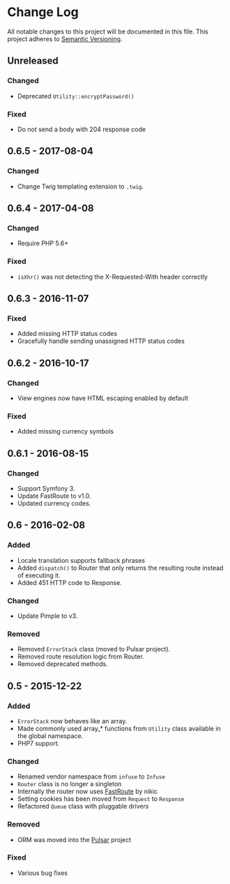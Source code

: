 # Change Log
All notable changes to this project will be documented in this file.
This project adheres to [Semantic Versioning](http://semver.org/).

## Unreleased
### Changed
- Deprecated `Utility::encryptPassword()`

### Fixed
- Do not send a body with 204 response code

## 0.6.5 - 2017-08-04
### Changed
- Change Twig templating extension to `.twig`.

## 0.6.4 - 2017-04-08
### Changed
- Require PHP 5.6+

### Fixed
- `isXhr()` was not detecting the X-Requested-With header correctly

## 0.6.3 - 2016-11-07
### Fixed
- Added missing HTTP status codes
- Gracefully handle sending unassigned HTTP status codes

## 0.6.2 - 2016-10-17
### Changed
- View engines now have HTML escaping enabled by default

### Fixed
- Added missing currency symbols

## 0.6.1 - 2016-08-15
### Changed
- Support Symfony 3.
- Update FastRoute to v1.0.
- Updated currency codes.

## 0.6 - 2016-02-08
### Added
- Locale translation supports fallback phrases
- Added `dispatch()` to Router that only returns the resulting route instead of executing it.
- Added 451 HTTP code to Response.

### Changed
- Update Pimple to v3.

### Removed
- Removed `ErrorStack` class (moved to Pulsar project).
- Removed route resolution logic from Router.
- Removed deprecated methods.

## 0.5 - 2015-12-22
### Added
- `ErrorStack` now behaves like an array.
- Made commonly used array_* functions from `Utility` class available in the global namespace.
- PHP7 support.

### Changed
- Renamed vendor namespace from `infuse` to `Infuse`
- `Router` class is no longer a singleton
- Internally the router now uses [FastRoute](https://github.com/nikic/FastRoute) by nikic
- Setting cookies has been moved from `Request` to `Response`
- Refactored `Queue` class with pluggable drivers

### Removed
- ORM was moved into the [Pulsar](https://github.com/jaredtking/pulsar) project

### Fixed
- Various bug fixes